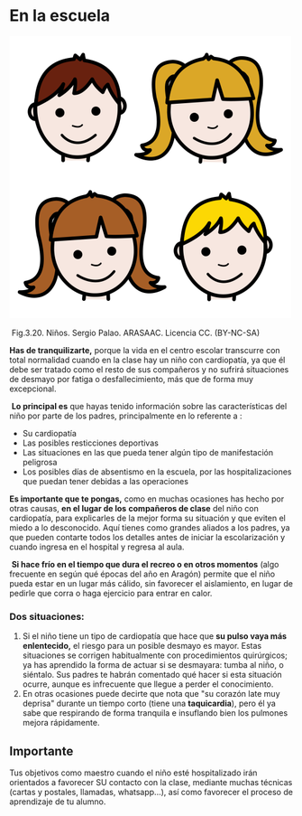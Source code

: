 # En la escuela


![](img/M3_20.png)


 Fig.3.20. Niños. Sergio Palao. ARASAAC. Licencia CC. (BY-NC-SA)

**Has de tranquilizarte,** porque la vida en el centro escolar transcurre con total normalidad cuando en la clase hay un niño con cardiopatía, ya que él debe ser tratado como el resto de sus compañeros y no sufrirá situaciones de desmayo por fatiga o desfallecimiento, más que de forma muy excepcional.

 **Lo principal es** que hayas tenido información sobre las características del niño por parte de los padres, principalmente en lo referente a :

*   Su cardiopatía
*   Las posibles resticciones deportivas
*   Las situaciones en las que pueda tener algún tipo de manifestación peligrosa
*   Los posibles días de absentismo en la escuela, por las hospitalizaciones que puedan tener debidas a las operaciones

**Es importante que te pongas,** como en muchas ocasiones has hecho por otras causas, **en el lugar de los** **compañeros de clase** del niño con cardiopatía, para explicarles de la mejor forma su situación y que eviten el miedo a lo desconocido. Aquí tienes como grandes aliados a los padres, ya que pueden contarte todos los detalles antes de iniciar la escolarización y cuando ingresa en el hospital y regresa al aula.

 **Si hace frío en el tiempo que dura el recreo o en otros momentos** (algo frecuente en según qué épocas del año en Aragón) permite que el niño pueda estar en un lugar más cálido, sin favorecer el aislamiento, en lugar de pedirle que corra o haga ejercicio para entrar en calor.

### **Dos situaciones:**

1.  Si el niño tiene un tipo de cardiopatía que hace que **su pulso vaya más enlentecido,** el riesgo para un posible desmayo es mayor. Estas situaciones se corrigen habitualmente con procedimientos quirúrgicos; ya has aprendido la forma de actuar si se desmayara: tumba al niño, o siéntalo. Sus padres te habrán comentado qué hacer si esta situación ocurre, aunque es infrecuente que llegue a perder el conocimiento.
2.  En otras ocasiones puede decirte que nota que "su corazón late muy deprisa" durante un tiempo corto (tiene una **taquicardia**), pero él ya sabe que respirando de forma tranquila e insuflando bien los pulmones mejora rápidamente.

## Importante

Tus objetivos como maestro cuando el niño esté hospitalizado irán orientados a favorecer SU contacto con la clase, mediante muchas técnicas (cartas y postales, llamadas, whatsapp...), así como favorecer el proceso de aprendizaje de tu alumno.

